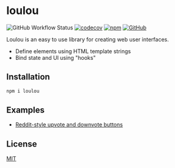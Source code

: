 loulou
======

![GitHub Workflow Status](https://img.shields.io/github/workflow/status/lggruspe/loulou/Node.js%20CI)
[![codecov](https://codecov.io/gh/lggruspe/loulou/branch/main/graph/badge.svg?token=TNUY9T3XRE)](https://codecov.io/gh/lggruspe/loulou)
[![npm](https://img.shields.io/npm/v/loulou)](https://www.npmjs.com/package/loulou)
[![GitHub](https://img.shields.io/github/license/lggruspe/loulou)](https://github.com/lggruspe/loulou/blob/main/LICENSE)

Loulou is an easy to use library for creating web user interfaces.

- Define elements using HTML template strings
- Bind state and UI using "hooks"

Installation
------------

```bash
npm i loulou
```

Examples
--------

- [Reddit-style upvote and downvote buttons](./examples)

License
-------

[MIT](./LICENSE)
